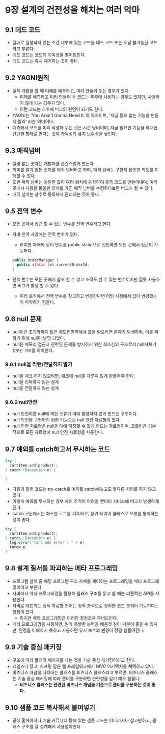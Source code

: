 # 9장 설계의 건전성을 해치는 여러 악마

## 9.1 데드 코드

- 절대로 실행되지 않는 조건 내부에 있는 코드를 데드 코드 또는 도달 불가능한 코드라고 부른다.
- 데드 코드는 코드의 가독성을 떨어트린다.
- 데드 코드는 즉시 제거하는 것이 좋다.

## 9.2 YAGNI원칙

- 실제 개발을 할 때 미래를 예측하고, 미리 만들어 두는 경우가 있다.
  - 미래를 예측하고 미리 만들어 둔 코드는 추후에 사용하는 경우도 있지만, 사용하지 않게 되는 경우가 많다.
  - 이런 코드는 추후에 버그의 원인이 되기도 한다.
- YAGNI는 'You Aren't Gonna Need It.'의 약자이며, '지금 필요 없는 기능을 만들지 말라' 라는 의미이다.
- 예측해서 코드를 미리 작성해 두는 것은 시간 낭비이며, 지금 필요한 기능을 최대한 간단한 형태로 만다는 것이 가독성과 유지 보수성을 높인다.

## 9.3 매직넘버

- 설명 없는 숫자는 개발자를 혼란스럽게 만든다.
- 의미를 알기 힘든 숫자를 매직 넘버라고 하며, 매직 넘버는 구현자 본인만 의도를 이해할 수 있다.
- 또한 매직 넘버는 동알한 값이 여러 위치에 등장하여 중복 코드를 만들어내며, 여러 곳에서 사용한 동일한 의미를 가진 매직 넘버를 수정하다보면 버그가 될 수 있다.
- 매직 넘버는 상수로 등록해서 관리하는 것이 좋다.

## 9.5 전역 변수

- 모든 곳에서 접근 할 수 있는 변수를 전역 변수라고 한다.
- 자바 언어 사양에는 전역 변수가 없다.
  - 하지만 아래와 같이 변수를 public static으로 선언하면 모든 곳에서 접근이 가능하다.

  ``` java
  public OrderManager {
    public static int currentOrderId;
  }
  ```

- 전역 변수는 모든 곳에서 참조 할 수 있고 조작도 할 수 있는 변수이지만 잘못 사용하면 버그가 발생 할 수 있다.
  - 여러 로직에서 전역 변수를 참고하고 변경한다면 어떤 시점에서 값이 변경했는지 파악하기 힘들다.

## 9.6 null 문제

- null이란 초기화하지 않은 메모리영역에서 값을 읽으려면 문제가 발생하며, 이를 피하기 위해 null이 발명 되었다.
- null은 메모리 접근과 관련된 문제를 방지하기 위한 최소한의 구조로서 null자체가 `잘못된 처리`를 의미한다.

### 9.6.1 null을 리턴/전달하지 말기

- null을 체크 하지 않으려면, 애초에 null을 다루지 않게 만들어야 한다.
- null을 리턱하지 않는 설계
- null을 전달하지 않는 설계

### 9.6.2 null안전

- null 안전이란 null에 의한 오류가 아예 발생하지 않게 만드는 구조이다.
- null 안전을 구현하기 위한 기능으로 null 안전 자료형이 있다.
- null 안전 자료형은 null을 아예 저장할 수 없게 만드는 자료형이며, 코틀린은 기본적으로 모든 자료형에 null 안전 자료형을 사용한다.

## 9.7 예외를 catch하고서 무시하는 코드

``` java
try {
  cartItem.add(product);
} catch (Exception e) {

}
```

- 다음과 같은 코드는 try-catch로 예외를 catch해놓고도 별다른 처리를 하지 않고 있다.
- 이렇게 예외를 무시하는 경우 에러 추적이 어려울 뿐더러 서비스에 버그가 발생하게 된다.
- catch 구문에서는 최소한 로그를 기록하고, 상위 레이어 클래스로 오류를 통지하는 것이 좋다.

``` java
try {
  cartItem.add(product);
} catch (Exception e) {
  log.error("cart add error : " + e)
  throw e;
}
```

## 9.8 설계 질서를 파괴하는 메타 프로그래밍

- 프로그램 실해 중 해당 프로그램 구조 자체를 제어하는 프로그래밍을 메타 프로그래밍이라고 부른다.
- 자바에서 메타 프로그래밍을 활용해 클래스 구조를 읽고 쓸 때는 리플렉션 API를 사용한다.
- 자바로 대표되는 정적 자료형 언어는 정적 분석으로 정확한 코드 분석이 가능하다는 장점이 있다.
  - 하지만 메타 프로그래밍은 이러한 장점조차 무너뜨린다.
- 메타 프로그래밍을 사용하면, 뭔가 특별한 능력을 배운것 같아 기분이 좋을 수 있지만, 단점을 이해하지 못하고 사용하면 유지 보수와 변경이 정말 힘들어진다.

## 9.9 기술 중심 패키징

- 구조에 따라 폴더와 패키지를 나는 것을 기술 중심 패키징이라고 한다.
- 레일즈나 장고, 스프링 같은 웹 프레임워크에서 MVC 아키텍처를 채택하고 있다.
- 비즈니스 개념을 나타내는 클래스를 비즈니스 클래스라고 부르면, 비즈니스 클래스는 기술 중심 패키징에 따라 폴더를 구분하면 관련성을 알기 매우 힘들다.
  - **비즈니스 클래스는 관련된 비즈니스 개념을 기준으로 폴더를 구분하는 것이 좋다.**

## 9.10 샘플 코드 복사해서 붙여넣기

- 공식 홈페이지나 기술 커뮤니티 등에 있는 샘플 코드는 어디까지나 참고만하고, 클래스 구조를 잘 설계해서 사용핻야한다.
